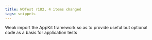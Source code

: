 ```yaml
---
title: WOTest r182, 4 items changed
tags: snippets
---
```


Weak import the AppKit framework so as to provide useful but optional code as a basis for application tests
